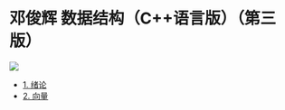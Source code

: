 # 邓俊辉 数据结构（C++语言版）（第三版）  

![](./pic/cover.jpg)

- [1. 绪论](./Impl/ch01/readme.md)  
- [2. 向量](./Impl/ch02/readme.md)  

